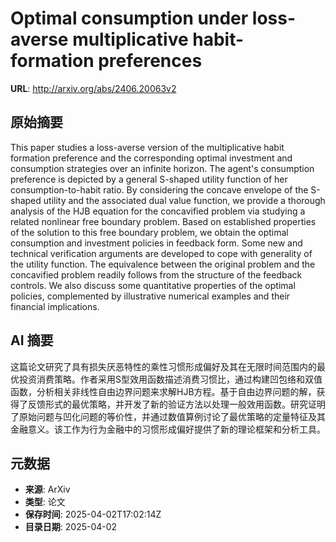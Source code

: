# Optimal consumption under loss-averse multiplicative habit-formation preferences

**URL**: http://arxiv.org/abs/2406.20063v2

## 原始摘要

This paper studies a loss-averse version of the multiplicative habit
formation preference and the corresponding optimal investment and consumption
strategies over an infinite horizon. The agent's consumption preference is
depicted by a general S-shaped utility function of her consumption-to-habit
ratio. By considering the concave envelope of the S-shaped utility and the
associated dual value function, we provide a thorough analysis of the HJB
equation for the concavified problem via studying a related nonlinear free
boundary problem. Based on established properties of the solution to this free
boundary problem, we obtain the optimal consumption and investment policies in
feedback form. Some new and technical verification arguments are developed to
cope with generality of the utility function. The equivalence between the
original problem and the concavified problem readily follows from the structure
of the feedback controls. We also discuss some quantitative properties of the
optimal policies, complemented by illustrative numerical examples and their
financial implications.


## AI 摘要

这篇论文研究了具有损失厌恶特性的乘性习惯形成偏好及其在无限时间范围内的最优投资消费策略。作者采用S型效用函数描述消费习惯比，通过构建凹包络和双值函数，分析相关非线性自由边界问题来求解HJB方程。基于自由边界问题的解，获得了反馈形式的最优策略，并开发了新的验证方法以处理一般效用函数。研究证明了原始问题与凹化问题的等价性，并通过数值算例讨论了最优策略的定量特征及其金融意义。该工作为行为金融中的习惯形成偏好提供了新的理论框架和分析工具。

## 元数据

- **来源**: ArXiv
- **类型**: 论文
- **保存时间**: 2025-04-02T17:02:14Z
- **目录日期**: 2025-04-02
